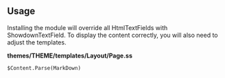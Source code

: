 ## Usage ##

Installing the module will override all HtmlTextFields with ShowdownTextField.
To display the content correctly, you will also need to adjust the templates.

**themes/THEME/templates/Layout/Page.ss**

    $Content.Parse(MarkDown) 



